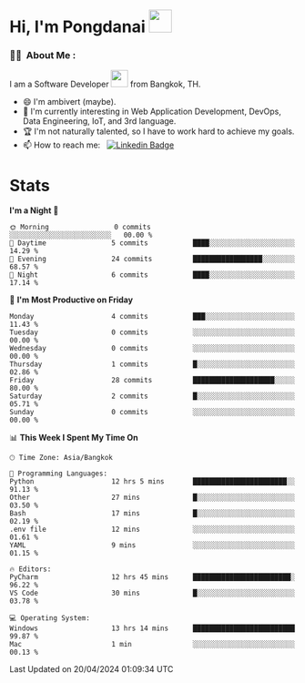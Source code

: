 <h1 align="left">Hi, I'm Pongdanai <img src="https://media.giphy.com/media/hvRJCLFzcasrR4ia7z/giphy.gif" width="40"></h1>

### :man_technologist: &nbsp;About Me :

I am a Software Developer <img src="https://media.giphy.com/media/WUlplcMpOCEmTGBtBW/giphy.gif" width="30"> from Bangkok, TH.

- 😄 I'm ambivert (maybe).
- 🌱 I'm currently interesting in Web Application Development, DevOps, Data Engineering, IoT, and 3rd language.
- 🏆 I'm not naturally talented, so I have to work hard to achieve my goals.
- 📫 How to reach me: &nbsp; [![Linkedin Badge](https://img.shields.io/badge/-pongdanai-blue?style=flat&logo=Linkedin&logoColor=white)](https://www.linkedin.com/in/pongdanai)

# Stats

<!--START_SECTION:waka-->
**I'm a Night 🦉** 

```text
🌞 Morning                0 commits           ░░░░░░░░░░░░░░░░░░░░░░░░░   00.00 % 
🌆 Daytime                5 commits           ████░░░░░░░░░░░░░░░░░░░░░   14.29 % 
🌃 Evening                24 commits          █████████████████░░░░░░░░   68.57 % 
🌙 Night                  6 commits           ████░░░░░░░░░░░░░░░░░░░░░   17.14 % 
```
📅 **I'm Most Productive on Friday** 

```text
Monday                   4 commits           ███░░░░░░░░░░░░░░░░░░░░░░   11.43 % 
Tuesday                  0 commits           ░░░░░░░░░░░░░░░░░░░░░░░░░   00.00 % 
Wednesday                0 commits           ░░░░░░░░░░░░░░░░░░░░░░░░░   00.00 % 
Thursday                 1 commits           █░░░░░░░░░░░░░░░░░░░░░░░░   02.86 % 
Friday                   28 commits          ████████████████████░░░░░   80.00 % 
Saturday                 2 commits           █░░░░░░░░░░░░░░░░░░░░░░░░   05.71 % 
Sunday                   0 commits           ░░░░░░░░░░░░░░░░░░░░░░░░░   00.00 % 
```


📊 **This Week I Spent My Time On** 

```text
🕑︎ Time Zone: Asia/Bangkok

💬 Programming Languages: 
Python                   12 hrs 5 mins       ███████████████████████░░   91.13 % 
Other                    27 mins             █░░░░░░░░░░░░░░░░░░░░░░░░   03.50 % 
Bash                     17 mins             █░░░░░░░░░░░░░░░░░░░░░░░░   02.19 % 
.env file                12 mins             ░░░░░░░░░░░░░░░░░░░░░░░░░   01.61 % 
YAML                     9 mins              ░░░░░░░░░░░░░░░░░░░░░░░░░   01.15 % 

🔥 Editors: 
PyCharm                  12 hrs 45 mins      ████████████████████████░   96.22 % 
VS Code                  30 mins             █░░░░░░░░░░░░░░░░░░░░░░░░   03.78 % 

💻 Operating System: 
Windows                  13 hrs 14 mins      █████████████████████████   99.87 % 
Mac                      1 min               ░░░░░░░░░░░░░░░░░░░░░░░░░   00.13 % 
```


 Last Updated on 20/04/2024 01:09:34 UTC
<!--END_SECTION:waka-->
